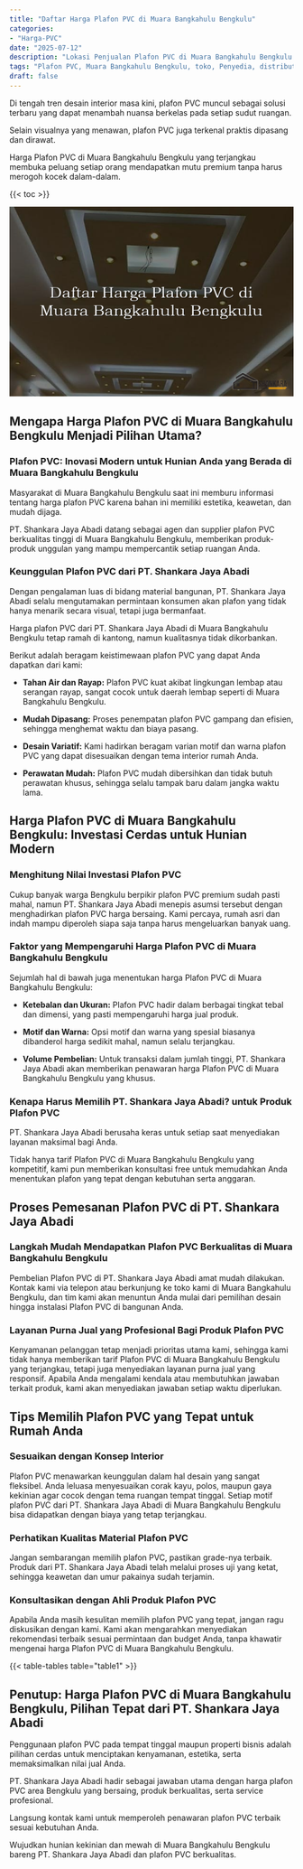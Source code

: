 ```yaml
---
title: "Daftar Harga Plafon PVC di Muara Bangkahulu Bengkulu"
categories: 
- "Harga-PVC"
date: "2025-07-12"
description: "Lokasi Penjualan Plafon PVC di Muara Bangkahulu Bengkulu untuk rumah, kantor, dan gerai. Panel berkualitas, beragam motif, pilihan warna menarik, dengan servis penempatan dikerjakan oleh tenaga ahli berpengalaman dan kepastian resmi!|Servis penyediaan Plafon PVC di Muara Bangkahulu Bengkulu untuk keperluan tempat tinggal, kantor, maupun gerai, dengan produk unggulan dan pemasangan oleh teknisi profesional serta kepastian resmi.|Solusi Plafon PVC di Muara Bangkahulu Bengkulu yang terbukti untuk tempat tinggal, perkantoran, serta gerai, dengan panel terbaik dan penempatan oleh teknisi berpengalaman serta garansi resmi.|Penyediaan Plafon PVC di Muara Bangkahulu Bengkulu untuk tempat tinggal, kantor, dan gerai, dengan panel terbaik dan pemasangan oleh tenaga ahli profesional, disertai beserta kepastian resmi.}"
tags: "Plafon PVC, Muara Bangkahulu Bengkulu, toko, Penyedia, distributor"
draft: false
---
```


Di tengah tren desain interior masa kini, plafon PVC muncul sebagai solusi terbaru yang dapat menambah nuansa berkelas pada setiap sudut ruangan.

Selain visualnya yang menawan, plafon PVC juga terkenal praktis dipasang dan dirawat.

Harga Plafon PVC di Muara Bangkahulu Bengkulu yang terjangkau membuka peluang setiap orang mendapatkan mutu premium tanpa harus merogoh kocek dalam-dalam.

{{< toc >}}

![Daftar Harga Plafon PVC di Muara Bangkahulu Bengkulu](/images/Harga-PVC/Daftar-Harga-Plafon-PVC-di-Muara-Bangkahulu-Bengkulu.png)


## Mengapa Harga Plafon PVC di Muara Bangkahulu Bengkulu Menjadi Pilihan Utama?

### Plafon PVC: Inovasi Modern untuk Hunian Anda yang Berada di Muara Bangkahulu Bengkulu

Masyarakat di Muara Bangkahulu Bengkulu saat ini memburu informasi tentang harga plafon PVC karena bahan ini memiliki estetika, keawetan, dan mudah dijaga.

PT. Shankara Jaya Abadi datang sebagai agen dan supplier plafon PVC berkualitas tinggi di Muara Bangkahulu Bengkulu, memberikan produk-produk unggulan yang mampu mempercantik setiap ruangan Anda.

### Keunggulan Plafon PVC dari PT. Shankara Jaya Abadi

Dengan pengalaman luas di bidang material bangunan, PT. Shankara Jaya Abadi selalu mengutamakan permintaan konsumen akan plafon yang tidak hanya menarik secara visual, tetapi juga bermanfaat.

Harga plafon PVC dari PT. Shankara Jaya Abadi di Muara Bangkahulu Bengkulu tetap ramah di kantong, namun kualitasnya tidak dikorbankan.

Berikut adalah beragam keistimewaan plafon PVC yang dapat Anda dapatkan dari kami:

- **Tahan Air dan Rayap:** Plafon PVC kuat akibat lingkungan lembap atau serangan rayap, sangat cocok untuk daerah lembap seperti di Muara Bangkahulu Bengkulu.

- **Mudah Dipasang:** Proses penempatan plafon PVC gampang dan efisien, sehingga menghemat waktu dan biaya pasang.

- **Desain Variatif:** Kami hadirkan beragam varian motif dan warna plafon PVC yang dapat disesuaikan dengan tema interior rumah Anda.

- **Perawatan Mudah:** Plafon PVC mudah dibersihkan dan tidak butuh perawatan khusus, sehingga selalu tampak baru dalam jangka waktu lama.

## Harga Plafon PVC di Muara Bangkahulu Bengkulu: Investasi Cerdas untuk Hunian Modern

### Menghitung Nilai Investasi Plafon PVC

Cukup banyak warga Bengkulu berpikir plafon PVC premium sudah pasti mahal, namun PT. Shankara Jaya Abadi menepis asumsi tersebut dengan menghadirkan plafon PVC harga bersaing. Kami percaya, rumah asri dan indah mampu diperoleh siapa saja tanpa harus mengeluarkan banyak uang.

### Faktor yang Mempengaruhi Harga Plafon PVC di Muara Bangkahulu Bengkulu

Sejumlah hal di bawah juga menentukan harga Plafon PVC di Muara Bangkahulu Bengkulu:

- **Ketebalan dan Ukuran:** Plafon PVC hadir dalam berbagai tingkat tebal dan dimensi, yang pasti mempengaruhi harga jual produk.

- **Motif dan Warna:** Opsi motif dan warna yang spesial biasanya dibanderol harga sedikit mahal, namun selalu terjangkau.

- **Volume Pembelian:** Untuk transaksi dalam jumlah tinggi, PT. Shankara Jaya Abadi akan memberikan penawaran harga Plafon PVC di Muara Bangkahulu Bengkulu yang khusus.

### Kenapa Harus Memilih PT. Shankara Jaya Abadi? untuk Produk Plafon PVC

PT. Shankara Jaya Abadi berusaha keras untuk setiap saat menyediakan layanan maksimal bagi Anda.

Tidak hanya tarif Plafon PVC di Muara Bangkahulu Bengkulu yang kompetitif, kami pun memberikan konsultasi free untuk memudahkan Anda menentukan plafon yang tepat dengan kebutuhan serta anggaran.

## Proses Pemesanan Plafon PVC di PT. Shankara Jaya Abadi

### Langkah Mudah Mendapatkan Plafon PVC Berkualitas di Muara Bangkahulu Bengkulu

Pembelian Plafon PVC di PT. Shankara Jaya Abadi amat mudah dilakukan. Kontak kami via telepon atau berkunjung ke toko kami di Muara Bangkahulu Bengkulu, dan tim kami akan menuntun Anda mulai dari pemilihan desain hingga instalasi Plafon PVC di bangunan Anda.

### Layanan Purna Jual yang Profesional Bagi Produk Plafon PVC

Kenyamanan pelanggan tetap menjadi prioritas utama kami, sehingga kami tidak hanya memberikan tarif Plafon PVC di Muara Bangkahulu Bengkulu yang terjangkau, tetapi juga menyediakan layanan purna jual yang responsif. Apabila Anda mengalami kendala atau membutuhkan jawaban terkait produk, kami akan menyediakan jawaban setiap waktu diperlukan.

## Tips Memilih Plafon PVC yang Tepat untuk Rumah Anda

### Sesuaikan dengan Konsep Interior

Plafon PVC menawarkan keunggulan dalam hal desain yang sangat fleksibel. Anda leluasa menyesuaikan corak kayu, polos, maupun gaya kekinian agar cocok dengan tema ruangan tempat tinggal. Setiap motif plafon PVC dari PT. Shankara Jaya Abadi di Muara Bangkahulu Bengkulu bisa didapatkan dengan biaya yang tetap terjangkau.

### Perhatikan Kualitas Material Plafon PVC

Jangan sembarangan memilih plafon PVC, pastikan grade-nya terbaik. Produk dari PT. Shankara Jaya Abadi telah melalui proses uji yang ketat, sehingga keawetan dan umur pakainya sudah terjamin.

### Konsultasikan dengan Ahli Produk Plafon PVC

Apabila Anda masih kesulitan memilih plafon PVC yang tepat, jangan ragu diskusikan dengan kami. Kami akan mengarahkan menyediakan rekomendasi terbaik sesuai permintaan dan budget Anda, tanpa khawatir mengenai harga Plafon PVC di Muara Bangkahulu Bengkulu.

{{< table-tables table="table1" >}}

## Penutup: Harga Plafon PVC di Muara Bangkahulu Bengkulu, Pilihan Tepat dari PT. Shankara Jaya Abadi

Penggunaan plafon PVC pada tempat tinggal maupun properti bisnis adalah pilihan cerdas untuk menciptakan kenyamanan, estetika, serta memaksimalkan nilai jual Anda.

PT. Shankara Jaya Abadi hadir sebagai jawaban utama dengan harga plafon PVC area Bengkulu yang bersaing, produk berkualitas, serta service profesional.

Langsung kontak kami untuk memperoleh penawaran plafon PVC terbaik sesuai kebutuhan Anda.

Wujudkan hunian kekinian dan mewah di Muara Bangkahulu Bengkulu bareng PT. Shankara Jaya Abadi dan plafon PVC berkualitas.